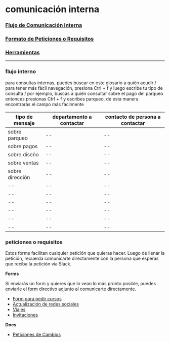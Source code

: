 # comunicación interna 

### [Flujo de Comunicación Interna](#flujo-interno)
### [Formato de Peticiones o Requisitos](#peticiones-o-requisitos)
### [Herramientas](https://github.com/progrentisx/playbook/blob/master/herramientas.md#comunicaci%C3%B3n-interna)


---

### flujo interno

para consultas internas, puedes buscar en este glosario a quién acudir / para tener más fácil navegación, presiona Ctrl + f y luego escribe tu tipo de consulta / por ejemplo, buscas a quién consultar sobre el pago del parqueo entonces presionas Ctrl + f y escribes parqueo, de esta manera encontrarás el campo más fácilmente

tipo de mensaje | departamento a contactar | contacto de persona a contactar 
-- | -- | --
sobre parqueo | -- | --
sobre pagos | --| --
sobre diseño | -- | --
sobre ventas | --| --
sobre dirección | -- | --
-- | --| --
-- | -- | --
-- | --| --
-- | -- | --
-- | --| --
-- | -- | --

### peticiones o requisitos

Estos forms facilitan cualquier petición que quieras hacer. Luego de llenar la petición, recuerda comunicarte directamente con la persona que esperas que reciba la petición via Slack. 

**Forms**

Si enviarás un form y quieres que lo vean lo más pronto posible, puedes enviarle el form directivo adjunto al comunicarte directamente.

- [Form para pedir cursos](https://github.com/progrentisx/playbook/blob/master/personas.md#petici%C3%B3n-de-cursos)
- [Actualización de redes sociales](#redes-sociales)
- [Viajes](#viajes)
- [Invitaciones](#invitaciones)

**Docs**

- [Peticiones de Cambios](https://docs.google.com/document/d/130JLTyA4NJ3nMaL4ri0LI1CRCb7HfKYrY1BxYR06qcg/edit?ts=5ce5a8a4#)





